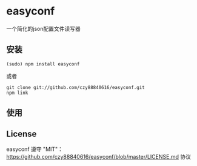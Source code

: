 # easyconf
一个简化的json配置文件读写器

## 安装
    (sudo) npm install easyconf

或者

    git clone git://github.com/czy88840616/easyconf.git
    npm link

## 使用


## License
easyconf 遵守 "MIT"：https://github.com/czy88840616/easyconf/blob/master/LICENSE.md 协议